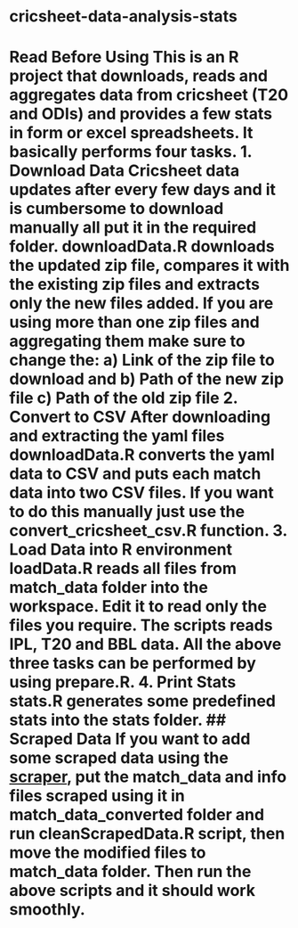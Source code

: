 # cricsheet-data-analysis-stats
# Read Before Using This is an R project that downloads, reads and aggregates data from cricsheet (T20 and ODIs) and provides a few stats in form or excel spreadsheets. It basically performs four tasks.  1. Download Data Cricsheet data updates after every few days and it is cumbersome to download manually all put it in the required folder. downloadData.R downloads the updated zip file, compares it with the existing zip files and extracts only the new files added. If you are using more than one zip files and aggregating them make sure to change the: a) Link of the zip file to download and  b) Path of the new zip file c) Path of the old zip file  2. Convert to CSV After downloading and extracting the yaml files downloadData.R converts the yaml data to CSV and puts each match data into two CSV files. If you want to do this manually just use the convert_cricsheet_csv.R function.  3. Load Data into R environment loadData.R reads all files from match_data folder into the workspace. Edit it to read only the files you require. The scripts reads IPL, T20 and BBL data.  All the above three tasks can be performed by using prepare.R.  4. Print Stats stats.R generates some predefined stats into the stats folder.  ## Scraped Data If you want to add some scraped data using the [scraper](https://github.com/mudassirkhan19/cricinfo-ballwise-scraper), put the match_data and info files scraped using it in match_data_converted folder and run cleanScrapedData.R script, then move the modified files to match_data folder. Then run the above scripts and it should work smoothly.
